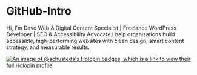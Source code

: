 # GitHub-Intro
Hi, I'm Dave  Web &amp; Digital Content Specialist | Freelance WordPress Developer | SEO &amp; Accessibility Advocate  I help organizations build accessible, high-performing websites with clean design, smart content strategy, and measurable results.

[![An image of @schusteds's Holopin badges, which is a link to view their full Holopin profile](https://holopin.me/schusteds)](https://holopin.io/@schusteds)
